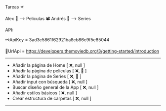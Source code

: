 Tareas ✴️

Alex 🍊 --> Peliculas 📽️
Andrés 🌮 --> Series

API:

🗝️ApiKey = 3ad3c5861f62921ba8cb86c9f5e85044

🔗UrlApi = https://developers.themoviedb.org/3/getting-started/introduction

___________________________________________________
- Añadir la página de Home                [ ❌, null ]      
- Añadir la página de peliculas           [ ❌, 🍊 ]
- Añadir la página de Series              [ ❌, 🌮 ]
- Añadir input con búsqueda               [ ❌, null ]     
- Buscar diseño general de la App         [ ❌, null ]
- Añadir estilos básicos                  [ ❌, null ]
- Crear estructura de carpetas            [ ❌, null ]
__________________________________________________